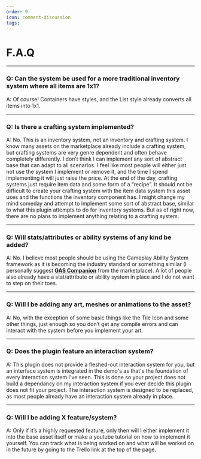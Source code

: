 ```yaml
---
order: 9
icon: comment-discussion
tags: 
---
```


# F.A.Q

---
### Q: Can the system be used for a more traditional inventory system where all items are 1x1?
A: Of course! Containers have styles, and the List style already converts all items into 1x1.

---
### Q: Is there a crafting system implemented?
A: No. This is an inventory system, not an inventory and crafting system. I know many assets on the marketplace already include a crafting system, but crafting systems are very genre dependent and often behave completely differently. I don’t think I can implement any sort of abstract base that can adapt to all scenarios. I feel like most people will either just not use the system I implement or remove it, and the time I spend implementing it will just raise the price.
At the end of the day, crafting systems just require item data and some form of a “recipe”. It should not be difficult to create your crafting system with the item data system this asset uses and the functions the inventory component has.
I might change my mind someday and attempt to implement some sort of abstract base, similar to what this plugin attempts to do for inventory systems. But as of right now, there are no plans to implement anything relating to a crafting system.

---
### Q: Will stats/attributes or ability systems of any kind be added?
A: No. I believe most people should be using the Gameplay Ability System framework as it is becoming the industry standard or something similar (I personally suggest <a href="https://www.unrealengine.com/marketplace/en-US/product/gas-companion" target="_blank">**GAS Companion**</a> from the marketplace). A lot of people also already have a stat/attribute or ability system in place and I do not want to step on their toes.

---
### Q: Will I be adding any art, meshes or animations to the asset?
A: No, with the exception of some basic things like the Tile Icon and some other things, just enough so you don’t get any compile errors and can interact with the system before you implement your art.

---
### Q: Does the plugin feature an interaction system?
A: This plugin does not provide a fleshed-out interaction system for you, but an interface system is integrated in the demo's as that's the foundation of every interaction system I've seen. This is done so your project does not build a dependancy on my interaction system if you ever decide this plugin does not fit your project. The interaction system is designed to be replaced, as most people already have an interaction system already in place.

---
### Q: Will I be adding X feature/system?
A: Only if it’s a highly requested feature, only then will I either implement it into the base asset itself or make a youtube tutorial on how to implement it yourself. You can track what is being worked on and what will be worked on in the future by going to the Trello link at the top of the page.
